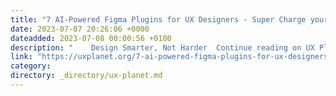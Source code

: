 ```yaml
---
title: "7 AI-Powered Figma Plugins for UX Designers - Super Charge your Design Process!"
date: 2023-07-07 20:26:06 +0000
dateadded: 2023-07-08 00:00:56 +0100
description: "    Design Smarter, Not Harder  Continue reading on UX Planet »  "
link: "https://uxplanet.org/7-ai-powered-figma-plugins-for-ux-designers-super-charge-your-design-process-efd49891211b?source=rss----819cc2aaeee0---4"
category:
directory: _directory/ux-planet.md
---
```

